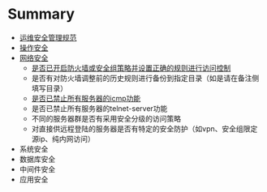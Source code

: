# Summary

* [运维安全管理规范](README.md)
* [操作安全](chapter1.md)
* [网络安全](wang-luo-an-quan-yao-qiu.md)
  * [是否已开启防火墙或安全组策略并设置正确的规则进行访问控制](wang-luo-an-quan-yao-qiu/shi-fou-yi-kai-qi-fang-huo-qiang-huo-an-quan-zu-ce-lve-bing-she-zhi-zheng-que-de-gui-ze-jin-xing-fang-wen-kong-zhi.md)
  * 是否有对防火墙调整前的历史规则进行备份到指定目录（如是请在备注侧填写目录）
  * [是否已禁止所有服务器的icmp功能](wang-luo-an-quan-yao-qiu/shi-fou-yi-jin-zhi-suo-you-fu-wu-qi-de-icmp-gong-neng.md)
  * 是否已禁止所有服务器的telnet-server功能
  * 不同的服务器群是否有采用安全分级的访问策略
  * 对直接供远程登陆的服务器是否有特定的安全防护（如vpn、安全组限定源ip、纯内网访问）
* 系统安全
* 数据库安全
* 中间件安全
* 应用安全

